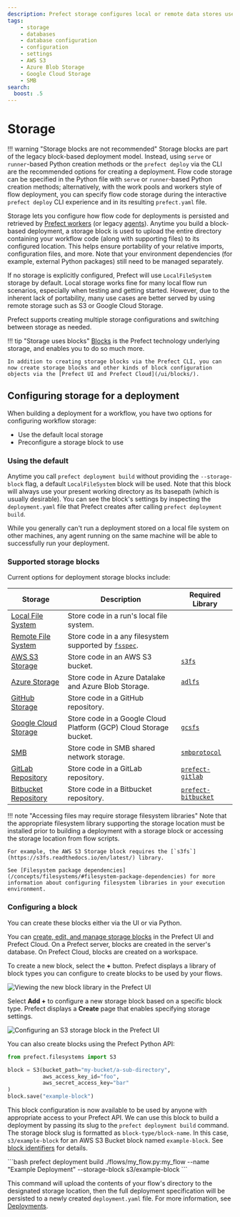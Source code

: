 ```yaml
---
description: Prefect storage configures local or remote data stores used for flow scripts, deployments, and flow runs.
tags:
    - storage
    - databases
    - database configuration
    - configuration
    - settings
    - AWS S3
    - Azure Blob Storage
    - Google Cloud Storage
    - SMB
search:
  boost: .5
---
```


# Storage

!!! warning "Storage blocks are not recommended"
    Storage blocks are part of the legacy block-based deployment model. Instead, using `serve` or `runner`-based Python creation methods or the `prefect deploy` via the CLI are the recommended options for creating a deployment. 
    Flow code storage can be specified in the Python file with `serve` or `runner`-based Python creation methods; alternatively, with the work pools and workers style of flow deployment, you can specify flow code storage during the interactive `prefect deploy` CLI experience and in its resulting `prefect.yaml` file. 

Storage lets you configure how flow code for deployments is persisted and retrieved by [Prefect workers](/concepts/work-pools) (or legacy [agents](/concepts/agents)). Anytime you build a block-based deployment, a storage block is used to upload the entire directory containing your workflow code (along with supporting files) to its configured location.  This helps ensure portability of your relative imports, configuration files, and more.  Note that your environment dependencies (for example, external Python packages) still need to be managed separately.

If no storage is explicitly configured, Prefect will use `LocalFileSystem` storage by default. Local storage works fine for many local flow run scenarios, especially when testing and getting started. However, due to the inherent lack of portability, many use cases are better served by using remote storage such as S3 or Google Cloud Storage.

Prefect supports creating multiple storage configurations and switching between storage as needed.

!!! tip "Storage uses blocks"
    [Blocks](/concepts/blocks/) is the Prefect technology underlying storage, and enables you to do so much more. 

    In addition to creating storage blocks via the Prefect CLI, you can now create storage blocks and other kinds of block configuration objects via the [Prefect UI and Prefect Cloud](/ui/blocks/).

## Configuring storage for a deployment

When building a deployment for a workflow, you have two options for configuring workflow storage:

- Use the default local storage
- Preconfigure a storage block to use

### Using the default 

Anytime you call `prefect deployment build` without providing the `--storage-block` flag, a default `LocalFileSystem` block will be used.  Note that this block will always use your present working directory as its basepath (which is usually desirable).  You can see the block's settings by inspecting the `deployment.yaml` file that Prefect creates after calling `prefect deployment build`.

While you generally can't run a deployment stored on a local file system on other machines, any agent running on the same machine will be able to successfully run your deployment.

### Supported storage blocks

Current options for deployment storage blocks include:

| Storage                                                                                  | Description                                                                                                | Required Library                                                      |
| ---------------------------------------------------------------------------------------- | ---------------------------------------------------------------------------------------------------------- | --------------------------------------------------------------------- |
| [Local File System](/api-ref/prefect/filesystems/#prefect.filesystems.LocalFileSystem)   | Store code in a run's local file system.                                                                   |                                                                       |
| [Remote File System](/api-ref/prefect/filesystems/#prefect.filesystems.RemoteFileSystem) | Store code in a any filesystem supported by [`fsspec`](https://filesystem-spec.readthedocs.io/en/latest/). |                                                                       |
| [AWS S3 Storage](/api-ref/prefect/filesystems/#prefect.filesystems.S3)                   | Store code in an AWS S3 bucket.                                                                            | [`s3fs`](https://s3fs.readthedocs.io/en/latest/)                      |
| [Azure Storage](/api-ref/prefect/filesystems/#prefect.filesystems.Azure)                 | Store code in Azure Datalake and Azure Blob Storage.                                                       | [`adlfs`](https://github.com/fsspec/adlfs)                            |
| [GitHub Storage](/api-ref/prefect/filesystems/#prefect.filesystems.GitHub)               | Store code in a GitHub repository.                                                                         |                                                                       |
| [Google Cloud Storage](/api-ref/prefect/filesystems/#prefect.filesystems.GCS)            | Store code in a Google Cloud Platform (GCP) Cloud Storage bucket.                                          | [`gcsfs`](https://gcsfs.readthedocs.io/en/latest/)                    |
| [SMB](/api-ref/prefect/filesystems/#prefect.filesystems.SMB)                             | Store code in SMB shared network storage.                                                                  | [`smbprotocol`](https://github.com/jborean93/smbprotocol)             |
| [GitLab Repository](https://prefecthq.github.io/prefect-gitlab/)                         | Store code in a GitLab repository.                                                                         | [`prefect-gitlab`](https://github.com/PrefectHQ/prefect-gitlab)       |
| [Bitbucket Repository](https://prefecthq.github.io/prefect-bitbucket/)                   | Store code in a Bitbucket repository.                                                                      | [`prefect-bitbucket`](https://github.com/PrefectHQ/prefect-bitbucket) |

!!! note "Accessing files may require storage filesystem libraries"
    Note that the appropriate filesystem library supporting the storage location must be installed prior to building a deployment with a storage block or accessing the storage location from flow scripts. 
    
    For example, the AWS S3 Storage block requires the [`s3fs`](https://s3fs.readthedocs.io/en/latest/) library.

    See [Filesystem package dependencies](/concepts/filesystems/#filesystem-package-dependencies) for more information about configuring filesystem libraries in your execution environment.

### Configuring a block

You can create these blocks either via the UI or via Python. 

You can [create, edit, and manage storage blocks](/ui/blocks/) in the Prefect UI and Prefect Cloud. On a Prefect server, blocks are created in the server's database. On Prefect Cloud, blocks are created on a workspace.

To create a new block, select the **+** button. Prefect displays a library of block types you can configure to create blocks to be used by your flows.

![Viewing the new block library in the Prefect UI](/img/ui/block-library.png)

Select **Add +** to configure a new storage block based on a specific block type. Prefect displays a **Create** page that enables specifying storage settings.

![Configuring an S3 storage block in the Prefect UI](/img/concepts/s3-block-configuration.png)

You can also create blocks using the Prefect Python API:

```python
from prefect.filesystems import S3

block = S3(bucket_path="my-bucket/a-sub-directory", 
           aws_access_key_id="foo", 
           aws_secret_access_key="bar"
)
block.save("example-block")
```

This block configuration is now available to be used by anyone with appropriate access to your Prefect API.  We can use this block to build a deployment by passing its slug to the `prefect deployment build` command. The storage block slug is formatted as `block-type/block-name`. In this case, `s3/example-block` for an AWS S3 Bucket block named `example-block`. See [block identifiers](/concepts/deployments/#block-identifiers) for details.

<div class="terminal">
```bash
prefect deployment build ./flows/my_flow.py:my_flow --name "Example Deployment" --storage-block s3/example-block
```
</div>

This command will upload the contents of your flow's directory to the designated storage location, then the full deployment specification will be persisted to a newly created `deployment.yaml` file.  For more information, see [Deployments](/concepts/deployments).
